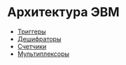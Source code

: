 # Архитектура ЭВМ

- [Триггеры](https://github.com/s3menchuk/bmstu-evm/tree/main/triggers)
- [Дешифраторы](https://github.com/s3menchuk/bmstu-evm/tree/main/decoders)
- [Счетчики](https://github.com/s3menchuk/bmstu-evm/tree/main/counters)
- [Мультиплексоры](https://github.com/s3menchuk/bmstu-evm/tree/main/multiplexers)
